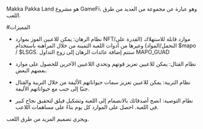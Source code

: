 Makka Pakka Land هو مشروع GameFi، وهو عبارة عن مجموعة من العديد من طرق اللعب.

#المميزات
- نظام الرهان: يمكن للاعبين الفوز بموارد NFT/موارد قابلة للاستهلاك (القدرة على التحمل/المواد) وغيرها من أدوات اللعبة الثمينة من خلال المراهنة باستخدام $mapo / $LSGS. ستتم إضافة عائدات الرهان إلى زوج التداول MAPO_GUAD

- نظام القتال: يمكن للاعبين تعزيز قوتهم وتحدي اللاعبين الآخرين للحصول على موارد بعضهم البعض.

- نظام التربية: يمكن للاعبين تعزيز سمات حيواناتهم الأليفة من خلال التربية والقتال جنبًا إلى جنب مع حيواناتهم الأليفة.

- نظام التوصية: انصح أصدقائك بالانضمام إلى اللعبة وتشكيل فيلق لتحقيق نجاح كبير في اللعبة. احصل على الموارد كل يوم بناءً على مساهمات اللاعب.

ويجري تصميم المزيد من طرق اللعب.